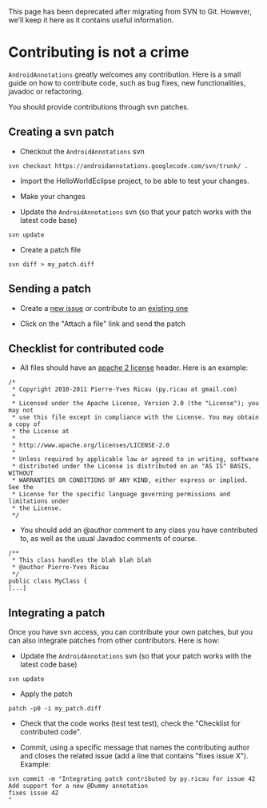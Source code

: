 This page has been deprecated after migrating from SVN to Git. However, we'll keep it here as it contains useful information.

# Contributing is not a crime #

`AndroidAnnotations` greatly welcomes any contribution. Here is a small guide on how to contribute code, such as bug fixes, new functionalities, javadoc or refactoring.

You should provide contributions through svn patches.

## Creating a svn patch ##

  * Checkout the `AndroidAnnotations` svn
```
svn checkout https://androidannotations.googlecode.com/svn/trunk/ .
```

  * Import the HelloWorldEclipse project, to be able to test your changes.

  * Make your changes

  * Update the `AndroidAnnotations` svn (so that your patch works with the latest code base)
```
svn update
```

  * Create a patch file
```
svn diff > my_patch.diff
```

## Sending a patch ##

  * Create a [new issue](http://code.google.com/p/androidannotations/issues/entry) or contribute to an [existing one](http://code.google.com/p/androidannotations/issues/list)

  * Click on the "Attach a file" link and send the patch

## Checklist for contributed code ##

  * All files should have an [apache 2 license](http://www.apache.org/licenses/LICENSE-2.0) header. Here is an example:
```
/*
 * Copyright 2010-2011 Pierre-Yves Ricau (py.ricau at gmail.com)
 *
 * Licensed under the Apache License, Version 2.0 (the "License"); you may not
 * use this file except in compliance with the License. You may obtain a copy of
 * the License at
 *
 * http://www.apache.org/licenses/LICENSE-2.0
 *
 * Unless required by applicable law or agreed to in writing, software
 * distributed under the License is distributed on an "AS IS" BASIS, WITHOUT
 * WARRANTIES OR CONDITIONS OF ANY KIND, either express or implied. See the
 * License for the specific language governing permissions and limitations under
 * the License.
 */
```

  * You should add an @author comment to any class you have contributed to, as well as the usual Javadoc comments of course.
```
/**
 * This class handles the blah blah blah
 * @author Pierre-Yves Ricau
 */
public class MyClass {
[...]
```

## Integrating a patch ##

Once you have svn access, you can contribute your own patches, but you can also integrate patches from other contributors. Here is how:

  * Update the `AndroidAnnotations` svn (so that your patch works with the latest code base)
```
svn update
```

  * Apply the patch
```
patch -p0 -i my_patch.diff
```

  * Check that the code works (test test test), check the "Checklist for contributed code".

  * Commit, using a specific message that names the contributing author and closes the related issue (add a line that contains "fixes issue X"). Example:
```
svn commit -m "Integrating patch contributed by py.ricau for issue 42
Add support for a new @Dummy annotation
fixes issue 42
"
```